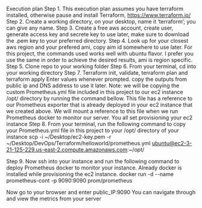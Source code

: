 Execution plan
Step 1. 
This execution plan assumes you have terraform installed, otherwise pause and install Terraform, https://www.terraform.io/
Step 2. 
Create a working directory, on your desktop, name it ‘terraform’; you can give any name.
Step 3. 
Create a free aws account, create user, generate access key and secrete key to use later, make sure to download the .pem key to your preferred directory. 
Step 4. 
Look up for your closest aws region and your prefered ami, copy aim id somewhere to use later. For this project, the commands used works well with ubuntu flavor. I prefer you use the same in order to achieve the desired results, ami is region specific.
Step 5. 
Clone repo to your working folder
Step 6. 
From your terminal, cd into your working directory
Step 7. 
Terraform init, validate, terraform plan and terraform apply
Enter values whenever prompted. copy the outputs from public ip and DNS address to use it later.
Note: we will be copying the custom Prometheus.yml file included in this project to our ec2 instance /opt/ directory by running the command bellow. This file has a reference to our Prometheus exporter that is already deployed in your ec2 instance that we created above. We will mount a reference to this file when we run Prometheus docker to monitor our server.
You all set provisioning your ec2 instance
Step 8. 
From your terminal, run the following command to copy your Prometheus.yml file in this project to your /opt/ directory of your instance
	scp -i ~/Desktop/ec2-key.pem -r ~/Desktop/DevOps/Terraform/helloworld/prometheus.yml ubuntu@ec2-3-21-125-229.us-east-2.compute.amazonaws.com:~/opt/

Step 9. 
Now ssh into your instance and run the following command to deploy Prometheus docker to monitor your instance. Already docker is installed while provisioning the ec2 instance.
   docker run -d --name prometheus-cont -p 9090:9090 prom/prometheus

Now go to your browser and enter public_IP:9090
You can navigate through and view the metrics from your server
